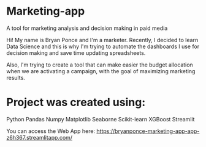# Marketing-app

A tool for marketing analysis and decision making in paid media

Hi! My name is Bryan Ponce and I'm a marketer. Recently, I decided to learn Data Science and this is why I'm trying to automate the
dashboards I use for decision making and save time updating spreadsheets.

Also, I'm trying to create a tool that can make easier the budget allocation when we are activating a campaign, with the goal of maximizing
marketing results.

# Project was created using:

Python
Pandas
Numpy
Matplotlib
Seaborne
Scikit-learn
XGBoost
Streamlit

You can access the Web App here: https://bryanponce-marketing-app-app-z6h367.streamlitapp.com/
